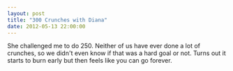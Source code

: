 ```yaml
---
layout: post
title: "300 Crunches with Diana"
date: 2012-05-13 22:00:00
---
```


She challenged me to do 250. Neither of us have ever done a lot of crunches, so we didn't even know if that was a hard goal or not. Turns out it starts to burn early but then feels like you can go forever.
